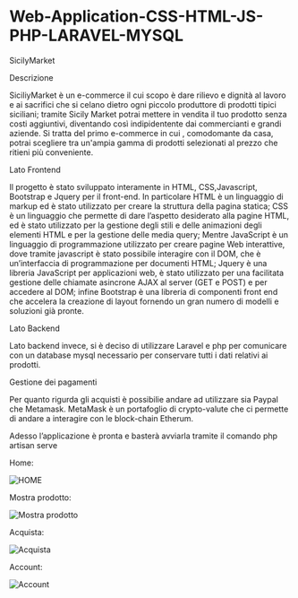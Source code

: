 # Web-Application-CSS-HTML-JS-PHP-LARAVEL-MYSQL
SicilyMarket

Descrizione

SiciliyMarket è un e-commerce il cui scopo è dare rilievo e dignità al lavoro e ai sacrifici che si celano dietro ogni piccolo produttore di prodotti tipici siciliani; tramite Sicily Market potrai mettere in vendita il tuo prodotto senza costi aggiuntivi, diventando così indipidentente dai commercianti e grandi aziende. Si tratta del primo e-commerce in cui , comodomante da casa, potrai scegliere tra un'ampia gamma di prodotti selezionati al prezzo che ritieni più conveniente.

Lato Frontend

Il progetto è stato sviluppato interamente in HTML, CSS,Javascript, Bootstrap e Jquery per il front-end. In particolare HTML è un linguaggio di markup ed è stato utilizzato per creare la struttura della pagina statica; CSS è un linguaggio che permette di dare l’aspetto desiderato alla pagine HTML, ed è stato utilizzato per la gestione degli stili e delle animazioni degli elementi HTML e per la gestione delle media query; Mentre JavaScript è un linguaggio di programmazione utilizzato per creare pagine Web interattive, dove tramite javascript è stato possibile interagire con il DOM, che è un’interfaccia di programmazione per documenti HTML; Jquery è una libreria JavaScript per applicazioni web, è stato utilizzato per una facilitata gestione delle chiamate asincrone AJAX al server (GET e POST) e per accedere al DOM; infine Bootstrap è una libreria di componenti front end che accelera la creazione di layout fornendo un gran numero di modelli e soluzioni già pronte.

Lato Backend

Lato backend invece, si è deciso di utilizzare Laravel e php per comunicare con un database mysql necessario per conservare tutti i dati relativi ai prodotti.

Gestione dei pagamenti

Per quanto rigurda gli acquisti è possibilie andare ad utilizzare sia Paypal che Metamask. MetaMask è un portafoglio di crypto-valute che ci permette di andare a interagire con le block-chain Etherum.


Adesso l’applicazione è pronta e basterà avviarla tramite il comando php artisan serve

Home:


![HOME](https://github.com/ErBrontese/Image/blob/main/Pronte/home.png?raw=true)

Mostra prodotto:


![Mostra prodotto](https://github.com/ErBrontese/Image/blob/main/Pronte/MostraProdotto.png?raw=true)


Acquista:


![Acquista](https://github.com/ErBrontese/Image/blob/main/Pronte/Acquista.png?raw=true)


Account: 

![Account](https://github.com/ErBrontese/Image/blob/main/Pronte/Schermata%202023-04-29%20alle%209.53.44%20AM.png?raw=true)

